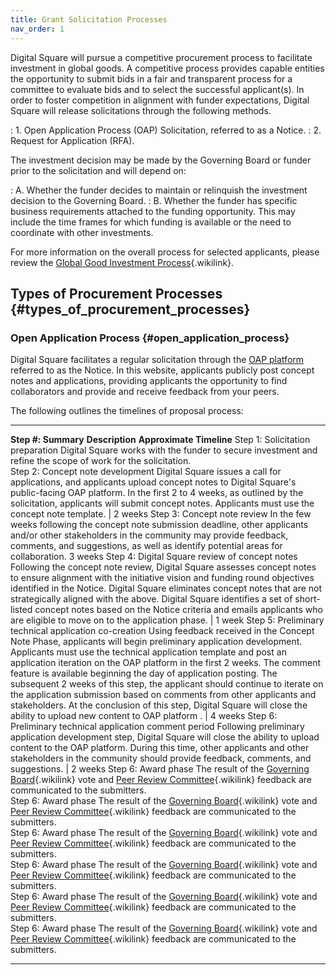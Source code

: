 ```yaml
---
title: Grant Solicitation Processes
nav_order: 1
---
```


Digital Square will pursue a competitive procurement process to
facilitate investment in global goods. A competitive process provides
capable entities the opportunity to submit bids in a fair and
transparent process for a committee to evaluate bids and to select the
successful applicant(s). In order to foster competition in alignment
with funder expectations, Digital Square will release solicitations
through the following methods.

:   1\. Open Application Process (OAP) Solicitation, referred to as a
    Notice.
:   2\. Request for Application (RFA).

The investment decision may be made by the Governing Board or funder
prior to the solicitation and will depend on:

:   A. Whether the funder decides to maintain or relinquish the
    investment decision to the Governing Board.
:   B. Whether the funder has specific business requirements attached to
    the funding opportunity. This may include the time frames for which
    funding is available or the need to coordinate with other
    investments.

For more information on the overall process for selected applicants,
please review the [Global Good Investment
Process](Global_Good_Investment_Process "Global Good Investment Process"){.wikilink}.

## Types of Procurement Processes {#types_of_procurement_processes}

### Open Application Process {#open_application_process}

Digital Square facilitates a regular solicitation through the [OAP
platform](https://proposals.digitalsquare.io) referred to as the Notice.
In this website, applicants publicly post concept notes and
applications, providing applicants the opportunity to find collaborators
and provide and receive feedback from your peers.

The following outlines the timelines of proposal process:

  ---------------------------------------------------------- ----------------------------------------------------------------------------------------------------------------------------------------------------------------------------------------------------------------------------------------------------------------------------------------------------------------------------------------------------------------------------------------------------------------------------------------------------------------------------------------------------------------------------------------------------------------------------------------------------------------- --------------------------
  **Step #: Summary**                                        **Description**                                                                                                                                                                                                                                                                                                                                                                                                                                                                                                                                                                                                   **Approximate Timeline**
  Step 1: Solicitation preparation                           Digital Square works with the funder to secure investment and refine the scope of work for the solicitation.                                                                                                                                                                                                                                                                                                                                                                                                                                                                                                      
  Step 2: Concept note development                           Digital Square issues a call for applications, and applicants upload concept notes to Digital Square\'s public-facing OAP platform. In the first 2 to 4 weeks, as outlined by the solicitation, applicants will submit concept notes. Applicants must use the concept note template.                                                                                                                                                                                                                                                                                                                              \| 2 weeks
  Step 3: Concept note review                                In the few weeks following the concept note submission deadline, other applicants and/or other stakeholders in the community may provide feedback, comments, and suggestions, as well as identify potential areas for collaboration.                                                                                                                                                                                                                                                                                                                                                                              3 weeks
  Step 4: Digital Square review of concept notes             Following the concept note review, Digital Square assesses concept notes to ensure alignment with the initiative vision and funding round objectives identified in the Notice. Digital Square eliminates concept notes that are not strategically aligned with the above. Digital Square identifies a set of short-listed concept notes based on the Notice criteria and emails applicants who are eligible to move on to the application phase.                                                                                                                                                                  \| 1 week
  Step 5: Preliminary technical application co-creation      Using feedback received in the Concept Note Phase, applicants will begin preliminary application development. Applicants must use the technical application template and post an application iteration on the OAP platform in the first 2 weeks. The comment feature is available beginning the day of application posting. The subsequent 2 weeks of this step, the applicant should continue to iterate on the application submission based on comments from other applicants and stakeholders. At the conclusion of this step, Digital Square will close the ability to upload new content to OAP platform .   \| 4 weeks
  Step 6: Preliminary technical application comment period   Following preliminary application development step, Digital Square will close the ability to upload content to the OAP platform. During this time, other applicants and other stakeholders in the community should provide feedback, comments, and suggestions.                                                                                                                                                                                                                                                                                                                                                   \| 2 weeks
  Step 6: Award phase                                        The result of the [Governing Board](Governing_Board "Governing Board"){.wikilink} vote and [Peer Review Committee](Peer_Review_Committee "Peer Review Committee"){.wikilink} feedback are communicated to the submitters.                                                                                                                                                                                                                                                                                                                                                                                         
  Step 6: Award phase                                        The result of the [Governing Board](Governing_Board "Governing Board"){.wikilink} vote and [Peer Review Committee](Peer_Review_Committee "Peer Review Committee"){.wikilink} feedback are communicated to the submitters.                                                                                                                                                                                                                                                                                                                                                                                         
  Step 6: Award phase                                        The result of the [Governing Board](Governing_Board "Governing Board"){.wikilink} vote and [Peer Review Committee](Peer_Review_Committee "Peer Review Committee"){.wikilink} feedback are communicated to the submitters.                                                                                                                                                                                                                                                                                                                                                                                         
  Step 6: Award phase                                        The result of the [Governing Board](Governing_Board "Governing Board"){.wikilink} vote and [Peer Review Committee](Peer_Review_Committee "Peer Review Committee"){.wikilink} feedback are communicated to the submitters.                                                                                                                                                                                                                                                                                                                                                                                         
  Step 6: Award phase                                        The result of the [Governing Board](Governing_Board "Governing Board"){.wikilink} vote and [Peer Review Committee](Peer_Review_Committee "Peer Review Committee"){.wikilink} feedback are communicated to the submitters.                                                                                                                                                                                                                                                                                                                                                                                         
  Step 6: Award phase                                        The result of the [Governing Board](Governing_Board "Governing Board"){.wikilink} vote and [Peer Review Committee](Peer_Review_Committee "Peer Review Committee"){.wikilink} feedback are communicated to the submitters.                                                                                                                                                                                                                                                                                                                                                                                         
  ---------------------------------------------------------- ----------------------------------------------------------------------------------------------------------------------------------------------------------------------------------------------------------------------------------------------------------------------------------------------------------------------------------------------------------------------------------------------------------------------------------------------------------------------------------------------------------------------------------------------------------------------------------------------------------------- --------------------------
